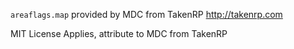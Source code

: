 `areaflags.map` provided by MDC from TakenRP
http://takenrp.com

MIT License Applies, attribute to MDC from TakenRP
